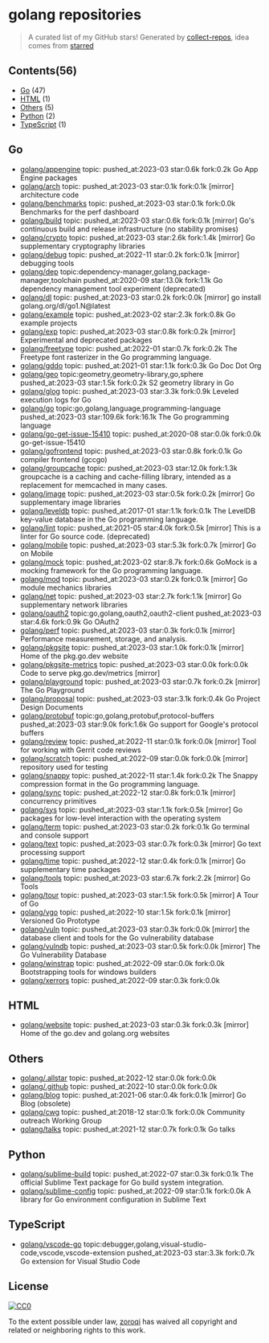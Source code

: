 # golang repositories


> A curated list of my GitHub stars!  Generated by [collect-repos](https://github.com/zoroqi/collect-repos), idea comes from [starred](https://github.com/maguowei/starred)  


## Contents(56)

- [Go](#go) (47)
- [HTML](#html) (1)
- [Others](#others) (5)
- [Python](#python) (2)
- [TypeScript](#typescript) (1)

## Go

- [golang/appengine](https://github.com/golang/appengine) topic: pushed_at:2023-03 star:0.6k fork:0.2k Go App Engine packages
- [golang/arch](https://github.com/golang/arch) topic: pushed_at:2023-03 star:0.1k fork:0.1k [mirror] architecture code
- [golang/benchmarks](https://github.com/golang/benchmarks) topic: pushed_at:2023-03 star:0.1k fork:0.0k Benchmarks for the perf dashboard
- [golang/build](https://github.com/golang/build) topic: pushed_at:2023-03 star:0.6k fork:0.1k [mirror] Go's continuous build and release infrastructure (no stability promises)
- [golang/crypto](https://github.com/golang/crypto) topic: pushed_at:2023-03 star:2.6k fork:1.4k [mirror] Go supplementary cryptography libraries
- [golang/debug](https://github.com/golang/debug) topic: pushed_at:2022-11 star:0.2k fork:0.1k [mirror] debugging tools
- [golang/dep](https://github.com/golang/dep) topic:dependency-manager,golang,package-manager,toolchain pushed_at:2020-09 star:13.0k fork:1.1k Go dependency management tool experiment (deprecated)
- [golang/dl](https://github.com/golang/dl) topic: pushed_at:2023-03 star:0.2k fork:0.0k [mirror] go install golang.org/dl/go1.N@latest
- [golang/example](https://github.com/golang/example) topic: pushed_at:2023-02 star:2.3k fork:0.8k Go example projects
- [golang/exp](https://github.com/golang/exp) topic: pushed_at:2023-03 star:0.8k fork:0.2k [mirror] Experimental and deprecated packages
- [golang/freetype](https://github.com/golang/freetype) topic: pushed_at:2022-01 star:0.7k fork:0.2k The Freetype font rasterizer in the Go programming language.
- [golang/gddo](https://github.com/golang/gddo) topic: pushed_at:2021-01 star:1.1k fork:0.3k Go Doc Dot Org
- [golang/geo](https://github.com/golang/geo) topic:geometry,geometry-library,go,sphere pushed_at:2023-03 star:1.5k fork:0.2k S2 geometry library in Go
- [golang/glog](https://github.com/golang/glog) topic: pushed_at:2023-03 star:3.3k fork:0.9k Leveled execution logs for Go
- [golang/go](https://github.com/golang/go) topic:go,golang,language,programming-language pushed_at:2023-03 star:109.6k fork:16.1k The Go programming language
- [golang/go-get-issue-15410](https://github.com/golang/go-get-issue-15410) topic: pushed_at:2020-08 star:0.0k fork:0.0k go-get-issue-15410
- [golang/gofrontend](https://github.com/golang/gofrontend) topic: pushed_at:2023-03 star:0.8k fork:0.1k Go compiler frontend (gccgo)
- [golang/groupcache](https://github.com/golang/groupcache) topic: pushed_at:2023-03 star:12.0k fork:1.3k groupcache is a caching and cache-filling library, intended as a replacement for memcached in many cases.
- [golang/image](https://github.com/golang/image) topic: pushed_at:2023-03 star:0.5k fork:0.2k [mirror] Go supplementary image libraries
- [golang/leveldb](https://github.com/golang/leveldb) topic: pushed_at:2017-01 star:1.1k fork:0.1k The LevelDB key-value database in the Go programming language.
- [golang/lint](https://github.com/golang/lint) topic: pushed_at:2021-05 star:4.0k fork:0.5k [mirror] This is a linter for Go source code. (deprecated)
- [golang/mobile](https://github.com/golang/mobile) topic: pushed_at:2023-03 star:5.3k fork:0.7k [mirror] Go on Mobile
- [golang/mock](https://github.com/golang/mock) topic: pushed_at:2023-02 star:8.7k fork:0.6k GoMock is a mocking framework for the Go programming language.
- [golang/mod](https://github.com/golang/mod) topic: pushed_at:2023-03 star:0.2k fork:0.1k [mirror] Go module mechanics libraries
- [golang/net](https://github.com/golang/net) topic: pushed_at:2023-03 star:2.7k fork:1.1k [mirror] Go supplementary network libraries
- [golang/oauth2](https://github.com/golang/oauth2) topic:go,golang,oauth2,oauth2-client pushed_at:2023-03 star:4.6k fork:0.9k Go OAuth2
- [golang/perf](https://github.com/golang/perf) topic: pushed_at:2023-03 star:0.3k fork:0.1k [mirror] Performance measurement, storage, and analysis.
- [golang/pkgsite](https://github.com/golang/pkgsite) topic: pushed_at:2023-03 star:1.0k fork:0.1k [mirror] Home of the pkg.go.dev website
- [golang/pkgsite-metrics](https://github.com/golang/pkgsite-metrics) topic: pushed_at:2023-03 star:0.0k fork:0.0k Code to serve pkg.go.dev/metrics [mirror]
- [golang/playground](https://github.com/golang/playground) topic: pushed_at:2023-03 star:0.7k fork:0.2k [mirror] The Go Playground
- [golang/proposal](https://github.com/golang/proposal) topic: pushed_at:2023-03 star:3.1k fork:0.4k Go Project Design Documents
- [golang/protobuf](https://github.com/golang/protobuf) topic:go,golang,protobuf,protocol-buffers pushed_at:2023-03 star:9.0k fork:1.6k Go support for Google's protocol buffers
- [golang/review](https://github.com/golang/review) topic: pushed_at:2022-11 star:0.1k fork:0.0k [mirror] Tool for working with Gerrit code reviews
- [golang/scratch](https://github.com/golang/scratch) topic: pushed_at:2022-09 star:0.0k fork:0.0k [mirror] repository used for testing
- [golang/snappy](https://github.com/golang/snappy) topic: pushed_at:2022-11 star:1.4k fork:0.2k The Snappy compression format in the Go programming language.
- [golang/sync](https://github.com/golang/sync) topic: pushed_at:2022-12 star:0.8k fork:0.1k [mirror] concurrency primitives
- [golang/sys](https://github.com/golang/sys) topic: pushed_at:2023-03 star:1.1k fork:0.5k [mirror] Go packages for low-level interaction with the operating system
- [golang/term](https://github.com/golang/term) topic: pushed_at:2023-03 star:0.2k fork:0.1k Go terminal and console support
- [golang/text](https://github.com/golang/text) topic: pushed_at:2023-03 star:0.7k fork:0.3k [mirror] Go text processing support
- [golang/time](https://github.com/golang/time) topic: pushed_at:2022-12 star:0.4k fork:0.1k [mirror] Go supplementary time packages
- [golang/tools](https://github.com/golang/tools) topic: pushed_at:2023-03 star:6.7k fork:2.2k [mirror] Go Tools
- [golang/tour](https://github.com/golang/tour) topic: pushed_at:2023-03 star:1.5k fork:0.5k [mirror] A Tour of Go
- [golang/vgo](https://github.com/golang/vgo) topic: pushed_at:2022-10 star:1.5k fork:0.1k [mirror] Versioned Go Prototype
- [golang/vuln](https://github.com/golang/vuln) topic: pushed_at:2023-03 star:0.3k fork:0.0k [mirror] the database client and tools for the Go vulnerability database
- [golang/vulndb](https://github.com/golang/vulndb) topic: pushed_at:2023-03 star:0.5k fork:0.0k [mirror] The Go Vulnerability Database
- [golang/winstrap](https://github.com/golang/winstrap) topic: pushed_at:2022-09 star:0.0k fork:0.0k Bootstrapping tools for windows builders
- [golang/xerrors](https://github.com/golang/xerrors) topic: pushed_at:2022-09 star:0.3k fork:0.0k 

## HTML

- [golang/website](https://github.com/golang/website) topic: pushed_at:2023-03 star:0.3k fork:0.3k [mirror] Home of the go.dev and golang.org websites

## Others

- [golang/.allstar](https://github.com/golang/.allstar) topic: pushed_at:2022-12 star:0.0k fork:0.0k 
- [golang/.github](https://github.com/golang/.github) topic: pushed_at:2022-10 star:0.0k fork:0.0k 
- [golang/blog](https://github.com/golang/blog) topic: pushed_at:2021-06 star:0.4k fork:0.1k [mirror] Go Blog (obsolete)
- [golang/cwg](https://github.com/golang/cwg) topic: pushed_at:2018-12 star:0.1k fork:0.0k Community outreach Working Group
- [golang/talks](https://github.com/golang/talks) topic: pushed_at:2021-12 star:0.7k fork:0.1k Go talks

## Python

- [golang/sublime-build](https://github.com/golang/sublime-build) topic: pushed_at:2022-07 star:0.3k fork:0.1k The official Sublime Text package for Go build system integration.
- [golang/sublime-config](https://github.com/golang/sublime-config) topic: pushed_at:2022-09 star:0.1k fork:0.0k A library for Go environment configuration in Sublime Text

## TypeScript

- [golang/vscode-go](https://github.com/golang/vscode-go) topic:debugger,golang,visual-studio-code,vscode,vscode-extension pushed_at:2023-03 star:3.3k fork:0.7k Go extension for Visual Studio Code


## License

[![CC0](http://mirrors.creativecommons.org/presskit/buttons/88x31/svg/cc-zero.svg)](https://creativecommons.org/publicdomain/zero/1.0/)

To the extent possible under law, [zoroqi](https://github.com/zoroqi) has waived all copyright and related or neighboring rights to this work.
